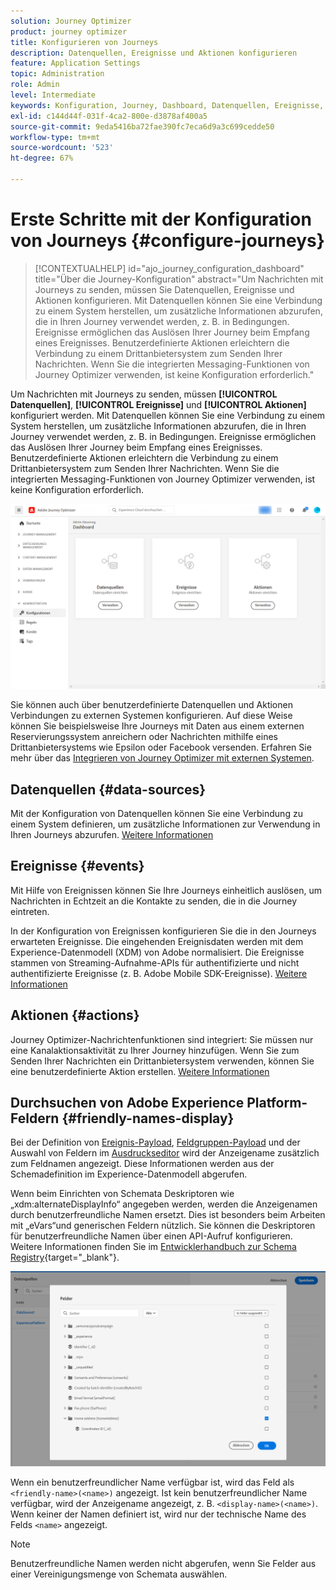 ```yaml
---
solution: Journey Optimizer
product: journey optimizer
title: Konfigurieren von Journeys
description: Datenquellen, Ereignisse und Aktionen konfigurieren
feature: Application Settings
topic: Administration
role: Admin
level: Intermediate
keywords: Konfiguration, Journey, Dashboard, Datenquellen, Ereignisse, Aktionen
exl-id: c144d44f-031f-4ca2-800e-d3878af400a5
source-git-commit: 9eda5416ba72fae390fc7eca6d9a3c699cedde50
workflow-type: tm+mt
source-wordcount: '523'
ht-degree: 67%

---
```


# Erste Schritte mit der Konfiguration von Journeys {#configure-journeys}

>[!CONTEXTUALHELP]
>id="ajo_journey_configuration_dashboard"
>title="Über die Journey-Konfiguration"
>abstract="Um Nachrichten mit Journeys zu senden, müssen Sie Datenquellen, Ereignisse und Aktionen konfigurieren. Mit Datenquellen können Sie eine Verbindung zu einem System herstellen, um zusätzliche Informationen abzurufen, die in Ihren Journey verwendet werden, z. B. in Bedingungen. Ereignisse ermöglichen das Auslösen Ihrer Journey beim Empfang eines Ereignisses. Benutzerdefinierte Aktionen erleichtern die Verbindung zu einem Drittanbietersystem zum Senden Ihrer Nachrichten. Wenn Sie die integrierten Messaging-Funktionen von Journey Optimizer verwenden, ist keine Konfiguration erforderlich."

Um Nachrichten mit Journeys zu senden, müssen **[!UICONTROL Datenquellen]**, **[!UICONTROL Ereignisse]** und **[!UICONTROL Aktionen]** konfiguriert werden. Mit Datenquellen können Sie eine Verbindung zu einem System herstellen, um zusätzliche Informationen abzurufen, die in Ihren Journey verwendet werden, z. B. in Bedingungen. Ereignisse ermöglichen das Auslösen Ihrer Journey beim Empfang eines Ereignisses. Benutzerdefinierte Aktionen erleichtern die Verbindung zu einem Drittanbietersystem zum Senden Ihrer Nachrichten. Wenn Sie die integrierten Messaging-Funktionen von Journey Optimizer verwenden, ist keine Konfiguration erforderlich.


![](assets/admin-menu.png)

Sie können auch über benutzerdefinierte Datenquellen und Aktionen Verbindungen zu externen Systemen konfigurieren. Auf diese Weise können Sie beispielsweise Ihre Journeys mit Daten aus einem externen Reservierungssystem anreichern oder Nachrichten mithilfe eines Drittanbietersystems wie Epsilon oder Facebook versenden. Erfahren Sie mehr über das [Integrieren von Journey Optimizer mit externen Systemen](external-systems.md).

## Datenquellen {#data-sources}

Mit der Konfiguration von Datenquellen können Sie eine Verbindung zu einem System definieren, um zusätzliche Informationen zur Verwendung in Ihren Journeys abzurufen. [Weitere Informationen](../../using/datasource/about-data-sources.md)

## Ereignisse {#events}

Mit Hilfe von Ereignissen können Sie Ihre Journeys einheitlich auslösen, um Nachrichten in Echtzeit an die Kontakte zu senden, die in die Journey eintreten.

In der Konfiguration von Ereignissen konfigurieren Sie die in den Journeys erwarteten Ereignisse. Die eingehenden Ereignisdaten werden mit dem Experience-Datenmodell (XDM) von Adobe normalisiert. Die Ereignisse stammen von Streaming-Aufnahme-APIs für authentifizierte und nicht authentifizierte Ereignisse (z. B. Adobe Mobile SDK-Ereignisse). [Weitere Informationen](../../using/event/about-events.md)

## Aktionen {#actions}

Journey Optimizer-Nachrichtenfunktionen sind integriert: Sie müssen nur eine Kanalaktionsaktivität zu Ihrer Journey hinzufügen. Wenn Sie zum Senden Ihrer Nachrichten ein Drittanbietersystem verwenden, können Sie eine benutzerdefinierte Aktion erstellen. [Weitere Informationen](../../using/action/action.md)

## Durchsuchen von Adobe Experience Platform-Feldern {#friendly-names-display}

Bei der Definition von [Ereignis-Payload](../event/about-creating.md#define-the-payload-fields), [Feldgruppen-Payload](../datasource/configure-data-sources.md#define-field-groups) und der Auswahl von Feldern im [Ausdruckseditor](../building-journeys/expression/expressionadvanced.md) wird der Anzeigename zusätzlich zum Feldnamen angezeigt. Diese Informationen werden aus der Schemadefinition im Experience-Datenmodell abgerufen.

Wenn beim Einrichten von Schemata Deskriptoren wie „xdm:alternateDisplayInfo“ angegeben werden, werden die Anzeigenamen durch benutzerfreundliche Namen ersetzt. Dies ist besonders beim Arbeiten mit „eVars“und generischen Feldern nützlich. Sie können die Deskriptoren für benutzerfreundliche Namen über einen API-Aufruf konfigurieren. Weitere Informationen finden Sie im [Entwicklerhandbuch zur Schema Registry](https://experienceleague.adobe.com/docs/experience-platform/xdm/api/getting-started.html?lang=de){target="_blank"}.

![](assets/xdm-from-descriptors.png)

Wenn ein benutzerfreundlicher Name verfügbar ist, wird das Feld als `<friendly-name>(<name>)` angezeigt. Ist kein benutzerfreundlicher Name verfügbar, wird der Anzeigename angezeigt, z. B. `<display-name>(<name>)`. Wenn keiner der Namen definiert ist, wird nur der technische Name des Felds `<name>` angezeigt.

>[!NOTE]
>
>Benutzerfreundliche Namen werden nicht abgerufen, wenn Sie Felder aus einer Vereinigungsmenge von Schemata auswählen.
